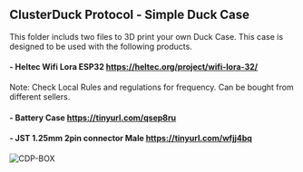## ClusterDuck Protocol - Simple Duck Case
This folder includs two files to 3D print your own Duck Case. This case is designed to be used with the following products.

#### - Heltec Wifi Lora ESP32 https://heltec.org/project/wifi-lora-32/
Note: Check Local Rules and regulations for frequency. Can be bought from different sellers. 

#### - Battery Case https://tinyurl.com/qsep8ru

#### - JST 1.25mm 2pin connector Male https://tinyurl.com/wfjj4bq


![CDP-BOX](https://github.com/Code-and-Response/ClusterDuck-Protocol/blob/master/assets/images/CDP_BOX.jpg)

